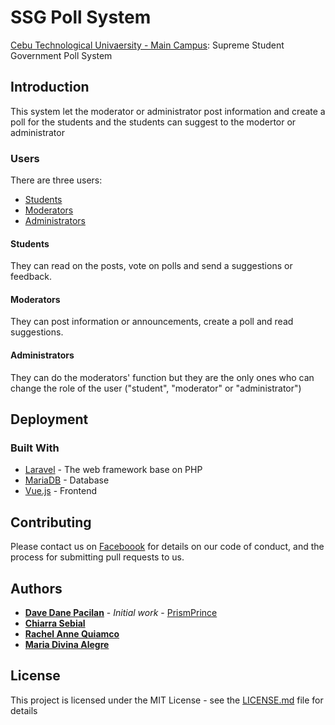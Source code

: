 # SSG Poll System

[Cebu Technological Univaersity - Main Campus](http://http://www.ctu.edu.ph): Supreme Student Government Poll System

## Introduction

This system let the moderator or administrator post information and create a poll for the students and the students can suggest to the modertor or administrator

### Users

There are three users:

* [Students](#students)
* [Moderators](#moderators)
* [Administrators](#administrators)

#### Students

They can read on the posts, vote on polls and send a suggestions or feedback.

#### Moderators

They can post information or announcements, create a poll and read suggestions.

#### Administrators

They can do the moderators' function but they are the only ones who can change the role of the user ("student", "moderator" or "administrator")

## Deployment

### Built With

* [Laravel](https://laravel.com) - The web framework base on PHP
* [MariaDB](https://mariadb.com) - Database
* [Vue.js](https://vuejs.org) - Frontend

## Contributing

Please contact us on [Faceboook](https://www.facebook.com/prismprince.xx) for details on our code of conduct, and the process for submitting pull requests to us.

## Authors

* **[Dave Dane Pacilan](https:://www.facebook.com/prismprince.xx)** - *Initial work* - [PrismPrince](https://github.com/PrismPrince)
* **[Chiarra Sebial](https:://www.facebook.com/chiarra.sebial)**
* **[Rachel Anne Quiamco](https:://www.facebook.com/quiamco123)**
* **[Maria Divina Alegre](https:://www.facebook.com/Iya.Alegre08)**

## License

This project is licensed under the MIT License - see the [LICENSE.md](LICENSE.md) file for details